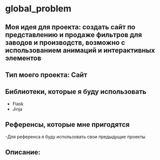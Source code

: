 # global_problem

## Моя идея для проекта: создать сайт по представлению и продаже фильтров для заводов и производств, возможно с использованием анимаций и интерактивных элементов

## Тип моего проекта: Сайт

## Библиотеки, которые я буду использовать
- Flask
- Jinja

## Референсы, которые мне пригодятся
-Для референса я буду использовать свои предыдущие проекты

## Описание:
